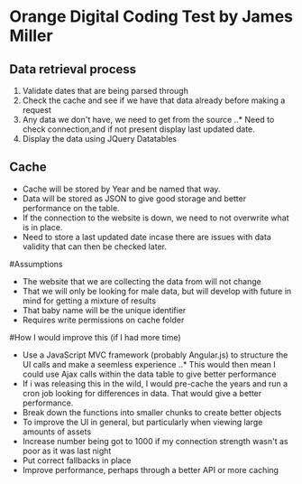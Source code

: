 # Orange Digital Coding Test by James Miller

## Data retrieval process
1. Validate dates that are being parsed through
2. Check the cache and see if we have that data already before making a request
3. Any data we don't have, we need to get from the source
..* Need to check connection,and if not present display last updated date.
4. Display the data using JQuery Datatables

## Cache
* Cache will be stored by Year and be named that way.
* Data will be stored as JSON to give good storage and better performance on the table.
* If the connection to the website is down, we need to not overwrite what is in place.
* Need to store a last updated date incase there are issues with data validity that can then be checked later.

#Assumptions
* The website that we are collecting the data from will not change
* That we will only be looking for male data, but will develop with future in mind for getting a mixture of results
* That baby name will be the unique identifier
* Requires write permissions on cache folder

#How I would improve this (if I had more time)
* Use a JavaScript MVC framework (probably Angular.js) to structure the UI calls and make a seemless experience
..* This would then mean I could use Ajax calls within the data table to give better performance
* If i was releasing this in the wild, I would pre-cache the years and run a cron job looking for differences in data. That would give a better performance.
* Break down the functions into smaller chunks to create better objects
* To improve the UI in general, but particularly when viewing large amounts of assets
* Increase number being got to 1000 if my connection strength wasn't as poor as it was last night
* Put correct fallbacks in place
* Improve performance, perhaps through a better API or more caching